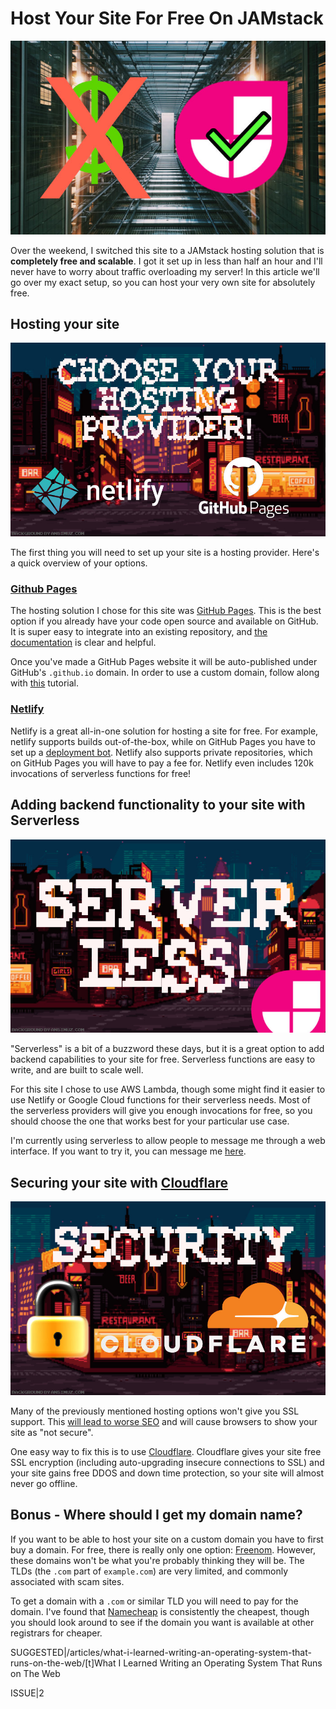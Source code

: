 # Host Your Site For Free On JAMstack
![HEADER|JAMstack graphic](images/header.jpg)

Over the weekend, I switched this site
to a JAMstack hosting solution that is **completely free and scalable**.
I got it set up in less than half an hour and I'll never 
have to worry about traffic overloading my server!
In this article we'll go over my exact setup, so you
can host your very own site for absolutely free.

## Hosting your site

![Choose your hosting provider! Netlify vs Github Pages](images/hosting.jpg)

The first thing you will need to set up your site is a hosting provider.
Here's a quick overview of your options.

### [Github Pages](https://pages.github.com)
The hosting solution I chose for this site was [GitHub Pages](https://pages.github.com).
This is the best option if you already have your code open source
and available on GitHub.
It is super easy to integrate into an existing repository, and [the documentation](https://docs.github.com/en/free-pro-team@latest/github/working-with-github-pages/creating-a-github-pages-site#creating-your-site) is clear and helpful.

Once you've made a GitHub Pages website it will be auto-published under GitHub's `.github.io` domain. In order to use a custom domain, follow along with [this](https://docs.github.com/en/free-pro-team@latest/github/working-with-github-pages/managing-a-custom-domain-for-your-github-pages-site) tutorial.

### [Netlify](https://www.netlify.com)
Netlify is a great all-in-one solution for hosting a site for free.
For example, netlify supports builds out-of-the-box, while on GitHub Pages you have to set up a [deployment bot](https://github.com/marketplace/actions/deploy-to-github-pages).
Netlify also supports private repositories, which on GitHub Pages you will have to pay a fee for.
Netlify even includes 120k invocations of serverless functions for free!

## Adding backend functionality to your site with Serverless

![Serverless! Graphic](images/serverless.jpg)

"Serverless" is a bit of a buzzword these days, but it is a great option to add backend capabilities to your site for free.
Serverless functions are easy to write, and are built to scale well.

For this site I chose to use AWS Lambda, though some might find it easier to use Netlify or Google Cloud functions for their serverless needs.
Most of the serverless providers will give you enough invocations for free, so you should choose the one that works best for your particular use case.

I'm currently using serverless to allow people to message me through a web interface. If you want to try it, you can message me [here](https://natelev.in/contact/).

## Securing your site with [Cloudflare](https://www.cloudflare.com)

![Security! Graphic](images/security.jpg)

Many of the previously mentioned hosting options won't give you SSL support.
This [will lead to worse SEO](https://valveandmeter.com/ssl-seo-secure-website-impacts-search-traffic/) and will cause browsers to show your site as "not secure".

One easy way to fix this is to use [Cloudflare](https://www.cloudflare.com).
Cloudflare gives your site free SSL encryption (including auto-upgrading insecure connections to SSL) and your site gains free DDOS and down time protection, so your site will almost never go offline.

## Bonus - Where should I get my domain name?
If you want to be able to host your site on a custom domain you have to first buy a domain.
For free, there is really only one option: [Freenom](https://www.freenom.com/).
However, these domains won't be what you're probably thinking they will be.
The TLDs (the `.com` part of `example.com`) are very limited, and commonly associated with scam sites.

To get a domain with a `.com` or similar TLD you will need to pay for the domain.
I've found that [Namecheap](https://www.namecheap.com) is consistently the cheapest, though you should look around to see if the domain you want is available at other registrars for cheaper.

SUGGESTED|/articles/what-i-learned-writing-an-operating-system-that-runs-on-the-web/[t]What I Learned Writing an Operating System That Runs on The Web

ISSUE|2

<!-- Compile with "npm run build-article src/articles/host-your-site-for-free-on-jamstack/ -- --out src/articles/host-your-site-for-free-on-jamstack/index.html" -->